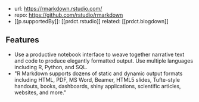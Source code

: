 
- url: https://rmarkdown.rstudio.com/
- repo: https://github.com/rstudio/rmarkdown
- [[p.supportedBy]]: [[prdct.rstudio]] 
  related: [[prdct.blogdown]]

## Features

- Use a productive notebook interface to weave together narrative text and code to produce elegantly formatted output. Use multiple languages including R, Python, and SQL.
- "R Markdown supports dozens of static and dynamic output formats including HTML, PDF, MS Word, Beamer, HTML5 slides, Tufte-style handouts, books, dashboards, shiny applications, scientific articles, websites, and more."